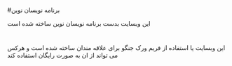 #برنامه نویسان نوین

این وبسایت بدست برنامه نویسان نوین ساخته شده است
# 
این وبسایت یا استفاده از فریم ورک جنگو برای علاقه مندان ساخته شده است و هرکس می تواند از ان به صورت رایگان استفاده کند
